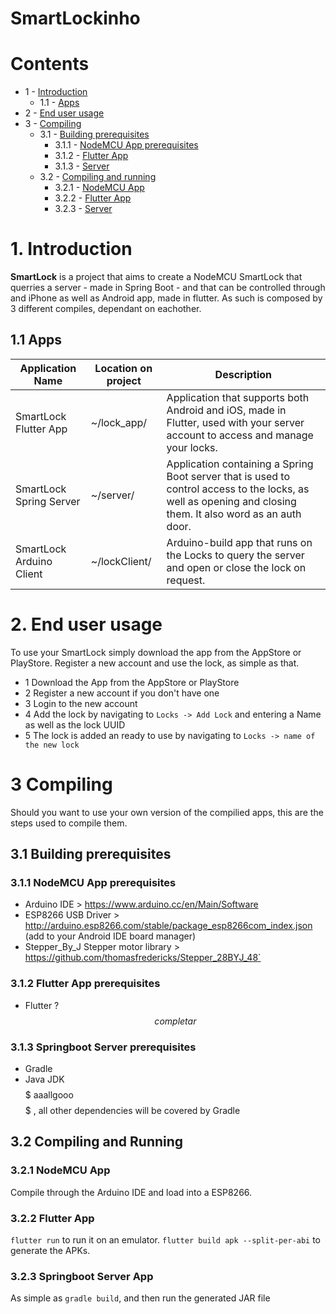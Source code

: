 # SmartLockinho

# Contents
- 1 - [Introduction](#1-introduction)
  - 1.1 - [Apps](#11-apps)
- 2 - [End user usage](#2-end-user-usage)
- 3 - [Compiling](#3-compiling)
  - 3.1 - [Building prerequisites](#31-building-prerequisites)
    - 3.1.1 - [NodeMCU App prerequisites](#311-nodemcu-app-prerequisites)
    - 3.1.2 - [Flutter App](#312-flutter-app-prerequisites)
    - 3.1.3 - [Server](#313-springboot-server-prerequisites)
  - 3.2 - [Compiling and running](#32-compiling-and-running)
    - 3.2.1 - [NodeMCU App](#321-nodemcu-app)
    - 3.2.2 - [Flutter App](#322-flutter-app)
    - 3.2.3 - [Server](#323-springboot-server-app)

# 1. Introduction
**SmartLock** is a project that aims to create a NodeMCU SmartLock that querries a server - made in Spring Boot - and that can be controlled through and iPhone as well as Android app, made in flutter. As such is composed by 3 different compiles, dependant on eachother.
## 1.1 Apps
| Application Name         | Location on project | Description                                                                                                                                                 |
|--------------------------|---------------------|-------------------------------------------------------------------------------------------------------------------------------------------------------------|
| SmartLock Flutter App    | ~/lock_app/         | Application that supports both Android and iOS, made in Flutter, used with your server account to access and manage your locks.                             |
| SmartLock Spring Server  | ~/server/           | Application containing a Spring Boot server that is used to control access to the locks, as well as opening and closing them. It also word as an auth door. |
| SmartLock Arduino Client | ~/lockClient/       | Arduino-build app that runs on the Locks to query the server and open or close the lock on request.                                                         |

# 2. End user usage

To use your SmartLock simply download the app from the AppStore or PlayStore. Register a new account and use the lock, as simple as that.
- 1 Download the App from the AppStore or PlayStore
- 2 Register a new account if you don't have one
- 3 Login to the new account
- 4 Add the lock by navigating to `Locks -> Add Lock` and entering a Name as well as the lock UUID
- 5 The lock is added an ready to use by navigating to `Locks -> name of the new lock`

# 3 Compiling

Should you want to use your own version of the compilied apps, this are the steps used to compile them.

## 3.1 Building prerequisites
### 3.1.1 NodeMCU App prerequisites
- Arduino IDE  > https://www.arduino.cc/en/Main/Software
- ESP8266 USB Driver > http://arduino.esp8266.com/stable/package_esp8266com_index.json (add to your Android IDE board manager)
- Stepper_By_J Stepper motor library > https://github.com/thomasfredericks/Stepper_28BYJ_48`

### 3.1.2 Flutter App prerequisites
- Flutter ? $$ completar $$

### 3.1.3 Springboot Server prerequisites
- Gradle
- Java JDK $$$$$ aaallgooo $$$$$ , all other dependencies will be covered by Gradle

## 3.2 Compiling and Running
### 3.2.1 NodeMCU App
Compile through the Arduino IDE and load into a ESP8266.

### 3.2.2 Flutter App
```flutter run``` to run it on an emulator.
```flutter build apk --split-per-abi``` to generate the APKs.

### 3.2.3 Springboot Server App
As simple as ```gradle build```, and then run the generated JAR file


